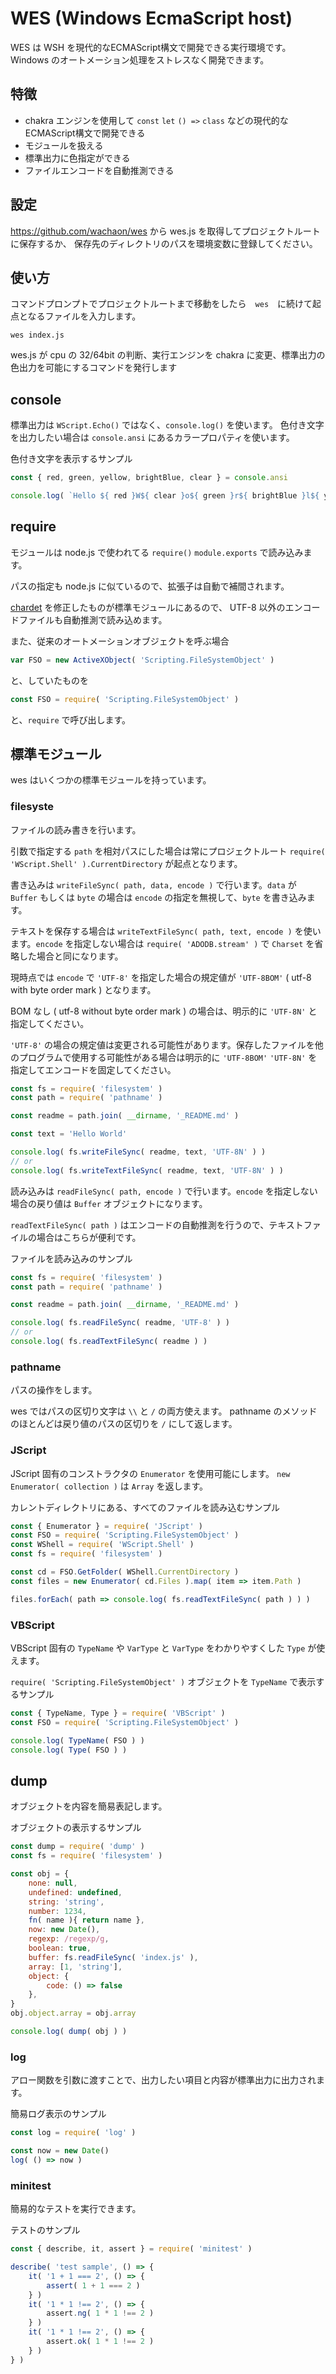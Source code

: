 # WES (Windows EcmaScript host)

WES は WSH を現代的なECMAScript構文で開発できる実行環境です。
Windows のオートメーション処理をストレスなく開発できます。

## 特徴
-  chakra エンジンを使用して `const` `let` `() =>` `class` などの現代的なECMAScript構文で開発できる
-  モジュールを扱える
-  標準出力に色指定ができる
-  ファイルエンコードを自動推測できる

## 設定

https://github.com/wachaon/wes から wes.js を取得してプロジェクトルートに保存するか、
保存先のディレクトリのパスを環境変数に登録してください。

## 使い方

コマンドプロンプトでプロジェクトルートまで移動をしたら　`wes`　に続けて起点となるファイルを入力します。

```
wes index.js
```

wes.js が cpu の 32/64bit の判断、実行エンジンを chakra に変更、標準出力の色出力を可能にするコマンドを発行します

## console

標準出力は `WScript.Echo()` ではなく、`console.log()` を使います。
色付き文字を出力したい場合は `console.ansi` にあるカラープロパティを使います。

色付き文字を表示するサンプル

```javascript
const { red, green, yellow, brightBlue, clear } = console.ansi

console.log( `Hello ${ red }W${ clear }o${ green }r${ brightBlue }l${ yellow }d`)
```

## require

モジュールは node.js で使われてる `require()` `module.exports` で読み込みます。

パスの指定も node.js に似ているので、拡張子は自動で補間されます。

[chardet](https://github.com/runk/node-chardet) を修正したものが標準モジュールにあるので、
UTF-8 以外のエンコードファイルも自動推測で読み込めます。

また、従来のオートメーションオブジェクトを呼ぶ場合

```javascript
var FSO = new ActiveXObject( 'Scripting.FileSystemObject' )
```

と、していたものを

```javascript
const FSO = require( 'Scripting.FileSystemObject' )
```

と、`require` で呼び出します。

## 標準モジュール

wes はいくつかの標準モジュールを持っています。

### filesyste

ファイルの読み書きを行います。

引数で指定する `path` を相対パスにした場合は常にプロジェクトルート `require( 'WScript.Shell' ).CurrentDirectory` が起点となります。

書き込みは `writeFileSync( path, data, encode )` で行います。`data` が `Buffer` もしくは `byte` の場合は `encode` の指定を無視して、`byte` を書き込みます。

テキストを保存する場合は `writeTextFileSync( path, text, encode )` を使います。`encode` を指定しない場合は `require( 'ADODB.stream' )` で `Charset` を省略した場合と同になります。

現時点では `encode` で `'UTF-8'` を指定した場合の規定値が `'UTF-8BOM'` ( utf-8 with byte order mark ) となります。

BOM なし ( utf-8 without byte order mark ) の場合は、明示的に `'UTF-8N'` と指定してください。

`'UTF-8'` の場合の規定値は変更される可能性があります。保存したファイルを他のプログラムで使用する可能性がある場合は明示的に `'UTF-8BOM'` `'UTF-8N'` を指定してエンコードを固定してください。

```javascript
const fs = require( 'filesystem' )
const path = require( 'pathname' )

const readme = path.join( __dirname, '_README.md' )

const text = 'Hello World'

console.log( fs.writeFileSync( readme, text, 'UTF-8N' ) )
// or
console.log( fs.writeTextFileSync( readme, text, 'UTF-8N' ) )
```

読み込みは `readFileSync( path, encode )` で行います。`encode` を指定しない場合の戻り値は `Buffer` オブジェクトになります。

`readTextFileSync( path )` はエンコードの自動推測を行うので、テキストファイルの場合はこちらが便利です。

ファイルを読み込みのサンプル

```javascript
const fs = require( 'filesystem' )
const path = require( 'pathname' )

const readme = path.join( __dirname, '_README.md' )

console.log( fs.readFileSync( readme, 'UTF-8' ) )
// or
console.log( fs.readTextFileSync( readme ) )
```

### pathname

パスの操作をします。

wes ではパスの区切り文字は `\\` と `/` の両方使えます。
pathname のメソッドのほとんどは戻り値のパスの区切りを `/` にして返します。

### JScript

JScript 固有のコンストラクタの `Enumerator` を使用可能にします。
`new Enumerator( collection )` は `Array` を返します。

カレントディレクトリにある、すべてのファイルを読み込むサンプル

```javascript
const { Enumerator } = require( 'JScript' )
const FSO = require( 'Scripting.FileSystemObject' )
const WShell = require( 'WScript.Shell' )
const fs = require( 'filesystem' )

const cd = FSO.GetFolder( WShell.CurrentDirectory )
const files = new Enumerator( cd.Files ).map( item => item.Path )

files.forEach( path => console.log( fs.readTextFileSync( path ) ) )
```

### VBScript

VBScript 固有の `TypeName` や `VarType` と `VarType` をわかりやすくした `Type` が使えます。

`require( 'Scripting.FileSystemObject' )` オブジェクトを `TypeName` で表示するサンプル

```javascript
const { TypeName, Type } = require( 'VBScript' )
const FSO = require( 'Scripting.FileSystemObject' )

console.log( TypeName( FSO ) )
console.log( Type( FSO ) )
```

## dump

オブジェクトを内容を簡易表記します。

オブジェクトの表示するサンプル

```javascript
const dump = require( 'dump' )
const fs = require( 'filesystem' )

const obj = {
    none: null,
    undefined: undefined,
    string: 'string',
    number: 1234,
    fn( name ){ return name },
    now: new Date(),
    regexp: /regexp/g,
    boolean: true,
    buffer: fs.readFileSync( 'index.js' ),
    array: [1, 'string'],
    object: {
        code: () => false
    },
}
obj.object.array = obj.array

console.log( dump( obj ) )
```


### log

アロー関数を引数に渡すことで、出力したい項目と内容が標準出力に出力されます。

簡易ログ表示のサンプル

```javascript
const log = require( 'log' )

const now = new Date()
log( () => now )
```

### minitest

簡易的なテストを実行できます。

テストのサンプル

```javascript
const { describe, it, assert } = require( 'minitest' )

describe( 'test sample', () => {
    it( '1 + 1 === 2', () => {
        assert( 1 + 1 === 2 )
    } )
    it( '1 * 1 !== 2', () => {
        assert.ng( 1 * 1 !== 2 )
    } )
    it( '1 * 1 !== 2', () => {
        assert.ok( 1 * 1 !== 2 )
    } )
} )
```

